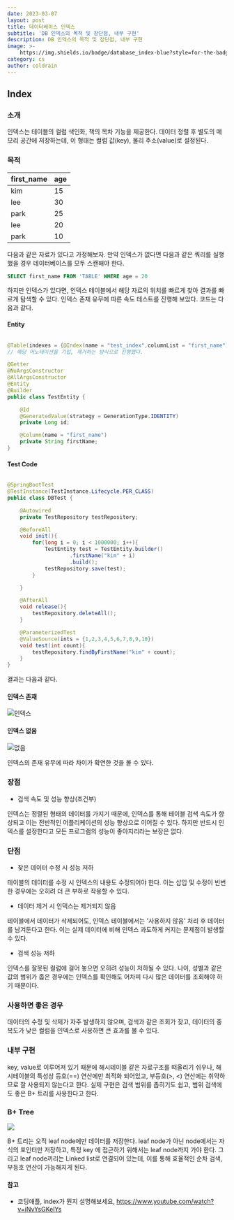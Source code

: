 ```yaml
---
date: 2023-03-07
layout: post
title: 데이터베이스 인덱스
subtitle: 'DB 인덱스의 목적 및 장단점, 내부 구현'
description: DB 인덱스의 목적 및 장단점, 내부 구현
image: >-
    https://img.shields.io/badge/database_index-blue?style=for-the-badge
category: cs
author: coldrain
---
```

## Index

### 소개
인덱스는 테이블의 컬럼 색인화, 책의 목차 기능을 제공한다.
데이터 정렬 후 별도의 메모리 공간에 저장하는데, 이 형태는 컬럼 값(key), 물리 주소(value)로 설정된다.

### 목적

|first_name|age|
|---|----|
|kim|15|
|lee|30|
|park|25|
|lee|20|
|park|10|

다음과 같은 자료가 있다고 가정해보자. 만약 인덱스가 없다면 다음과 같은 쿼리를 실행했을 경우
데이터베이스를 모두 스캔해야 한다.

```sql
SELECT first_name FROM 'TABLE' WHERE age = 20
```

하지만 인덱스가 있다면, 인덱스 테이블에서 해당 자료의 위치를 빠르게 찾아
결과를 빠르게 탐색할 수 있다. 
인덱스 존재 유무에 따른 속도 테스트를 진행해 보았다.
코드는 다음과 같다.

#### Entity 

```java

@Table(indexes = {@Index(name = "test_index",columnList = "first_name")}) 
// 해당 어노테이션을 기입, 제거하는 방식으로 진행했다. 

@Getter
@NoArgsConstructor
@AllArgsConstructor
@Entity
@Builder
public class TestEntity {

    @Id
    @GeneratedValue(strategy = GenerationType.IDENTITY)
    private Long id;

    @Column(name = "first_name")
    private String firstName;
}

```

#### Test Code

```java

@SpringBootTest
@TestInstance(TestInstance.Lifecycle.PER_CLASS)
public class DBTest {

    @Autowired
    private TestRepository testRepository;

    @BeforeAll
    void init(){
        for(long i = 0; i < 1000000; i++){
            TestEntity test = TestEntity.builder()
                    .firstName("kim" + i)
                    .build();
            testRepository.save(test);
        }

    }

    @AfterAll
    void release(){
        testRepository.deleteAll();
    }

    @ParameterizedTest
    @ValueSource(ints = {1,2,3,4,5,6,7,8,9,10})
    void test(int count){
        testRepository.findByFirstName("kim" + count);
    }
}


```

결과는 다음과 같다.

#### 인덱스 존재

![인덱스](https://user-images.githubusercontent.com/59993347/223391966-0e9b8fbb-e417-4d90-8256-40a3ee7aa521.jpg)

#### 인덱스 없음

![없음](https://user-images.githubusercontent.com/59993347/223391971-77917186-3b1a-4c44-a456-ac807c244f20.jpg)


인덱스의 존재 유무에 따라 차이가 확연한 것을 볼 수 있다.

### 장점
- 검색 속도 및 성능 향상(조건부)

인덱스는 정렬된 형태의 데이터를 가지기 때문에, 인덱스를 통해 테이블 검색 속도가 향상되고
이는 전반적인 어플리케이션의 성능 향상으로 이어질 수 있다. 하지만 반드시 인덱스를 설정한다고
모든 프로그램의 성능이 좋아지리라는 보장은 없다.

### 단점

- 잦은 데이터 수정 시 성능 저하

테이블의 데이터를 수정 시 인덱스의 내용도 수정되어야 한다.
이는 삽입 및 수정이 빈번한 경우에는 오히려 더 큰 부하로 작용할 수 있다.

- 데이터 제거 시 인덱스는 제거되지 않음

테이블에서 데이터가 삭제되어도, 인덱스 테이블에서는 '사용하지 않음' 처리 후 데이터를 남겨둔다고 한다.
이는 실제 데이터에 비해 인덱스 과도하게 커지는 문제점이 발생할 수 있다.
    
- 검색 성능 저하

인덱스를 잘못된 컬럼에 걸어 놓으면 오히려 성능이 저하될 수 있다.
나이, 성별과 같은 값의 범위가 좁은 경우에는 인덱스를 확인해도 
어차피 다시 많은 데이터를 조회해야 하기 때문이다.
        

### 사용하면 좋은 경우

데이터의 수정 및 삭제가 자주 발생하지 않으며,
검색과 같은 조회가 잦고, 
데이터의 중복도가 낮은 컬럼을 인덱스로 사용하면 큰 효과를 볼 수 있다. 

### 내부 구현

key, value로 이루어져 있기 때문에 해시테이블 같은 자료구조를 떠올리기 쉬우나, 
해시테이블의 특성상 등호(==) 연산에만 최적화 되어있고, 부등호(>, <) 연산에는 취약하므로 잘 사용되지 않는다고 한다.
실제 구현은 검색 범위를 좁히기도 쉽고, 범위 검색에도 좋은 B+ 트리를 사용한다고 한다.

### B+ Tree

<img src="https://camo.githubusercontent.com/f4a6165729ef1d76597d61a10eb70769e311578aa83da67a5bce7d54cdacca8e/68747470733a2f2f696d67312e6461756d63646e2e6e65742f7468756d622f523132383078302f3f73636f64653d6d746973746f72793226666e616d653d6874747073253341253246253246626c6f672e6b616b616f63646e2e6e6574253246646e253246624141524243253246627472644479646f5570372532463968344b4f58425279444e4b704b4441653275677130253246696d672e706e67">

B+ 트리는 오직 leaf node에만 데이터를 저장한다.
leaf node가 아닌 node에서는 자식의 포인터만 저장하고,
특정 key 에 접근하기 위해서는 leaf node까지 가야 한다.
그리고 leaf node끼리는 Linked list로 연결되어 있는데, 이를 통해
효율적인 순차 검색, 부등호 연산이 가능해지게 된다.


#### 참고
- 코딩애플, index가 뭔지 설명해보세요, https://www.youtube.com/watch?v=iNvYsGKelYs

